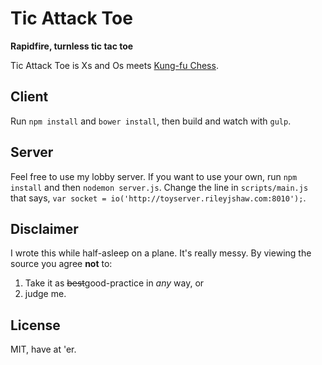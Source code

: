 # Tic Attack Toe
**Rapidfire, turnless tic tac toe**

Tic Attack Toe is Xs and Os meets [Kung-fu Chess](http://en.wikipedia.org/wiki/Kung-Fu_Chess).

## Client
Run `npm install` and `bower install`, then build and watch with `gulp`.

## Server
Feel free to use my lobby server. If you want to use your own, run `npm install` and then `nodemon server.js`. Change the line in `scripts/main.js` that says, `var socket = io('http://toyserver.rileyjshaw.com:8010');`.

## Disclaimer
I wrote this while half-asleep on a plane. It's really messy. By viewing the source you agree **not** to:

 1. Take it as ~~best~~good-practice in *any* way, or
 2. judge me.

## License
MIT, have at 'er.
